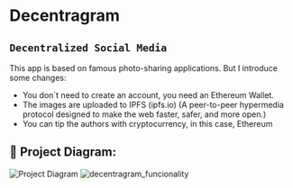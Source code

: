 # Decentragram

## ```Decentralized Social Media```

This app is based on famous photo-sharing applications. But I introduce some changes: 
- You don´t need to create an account, you need an Ethereum Wallet.
- The images are uploaded to IPFS (ipfs.io) (A peer-to-peer hypermedia protocol designed to make the web faster, safer, and more open.)
- You can tip the authors with cryptocurrency, in this case, Ethereum

## 🔧 Project Diagram:
![Project Diagram](https://user-images.githubusercontent.com/36158606/106786639-0fe44600-664f-11eb-92ec-06f5026bfadb.png)
![decentragram_funcionality](https://user-images.githubusercontent.com/36158606/106786742-2e4a4180-664f-11eb-92cb-f53a45fe3748.png)
